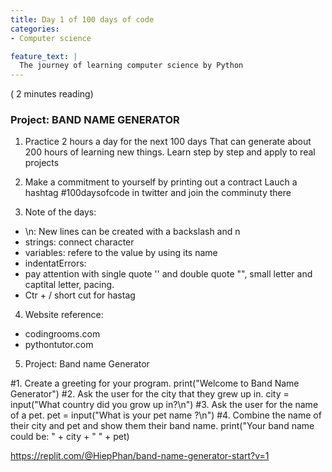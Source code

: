 ```yaml
---
title: Day 1 of 100 days of code
categories:
- Computer science 

feature_text: |
  The journey of learning computer science by Python
---
```

( 2 minutes reading)

### Project: BAND NAME GENERATOR
1. Practice 2 hours a day for the next 100 days
 That can generate about 200 hours of learning new things.
 Learn step by step and apply to real projects

2. Make a commitment to yourself by printing out a contract 
 Lauch a hashtag #100daysofcode in twitter and join the comminuty there

3. Note of the days:
- \n: New lines can be created with a backslash and n
- strings: connect character
- variables: refere to the value by using its name
- indentatErrors:
- pay attention with single quote '' and double quote "", small letter and captital letter, pacing.
- Ctr + / short cut for hastag

4. Website reference:
- codingrooms.com
- pythontutor.com

5. Project: Band name Generator

#1. Create a greeting for your program.
print("Welcome to Band Name Generator")
#2. Ask the user for the city that they grew up in.
city = input("What country did you grow up in?\n")
#3. Ask the user for the name of a pet.
pet = input("What is your pet name ?\n")
#4. Combine the name of their city and pet and show them their band name.
print("Your band name could be: " + city + " " + pet)

https://replit.com/@HiepPhan/band-name-generator-start?v=1